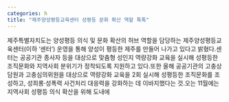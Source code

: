 ```yaml
---
categories: h
title: "제주양성평등교육센터 성평등 문화 확산 역할 톡톡"
---
```

제주특별자치도는 양성평등 의식 및 문화 확산의 허브 역할을 담당하는 제주양성평등교육센터(이하 ‘센터‘) 운영을 통해 양성이 평등한 제주를 만들어 나가고 있다고 밝혔다.센터는 공공기관 종사자 등을 대상으로 맞춤형 성인지 역량강화 교육을 실시해 성평등한 조직문화와 지역사회 분위기가 정착되도록 지원하고 있다.또한 올해 공공기관의 고충상담원과 고충심의위원을 대상으로 역량강화 교육을 2회 실시해 성평등한 조직문화를 조성하고, 성희롱‧성폭력 사건처리 대응력을 강화하는 데 이바지했다는 것.오는 11월에는 지역사회 성평등 의식 확산을 위해 도내에